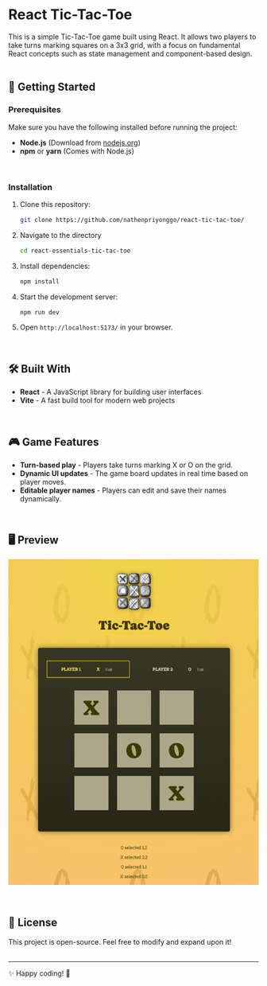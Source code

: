 # React Tic-Tac-Toe

This is a simple Tic-Tac-Toe game built using React. It allows two players to take turns marking squares on a 3x3 grid, with a focus on fundamental React concepts such as state management and component-based design.
<br><br>


## 🚀 Getting Started

### **Prerequisites**
Make sure you have the following installed before running the project:
- **Node.js** (Download from [nodejs.org](https://nodejs.org/))
- **npm** or **yarn** (Comes with Node.js)
<br>

### **Installation**
1. Clone this repository:
   ```sh
   git clone https://github.com/nathenpriyonggo/react-tic-tac-toe/
   ```
2. Navigate to the directory
   ```sh
   cd react-essentials-tic-tac-toe
   ```
3. Install dependencies:
   ```sh
   npm install
   ```
4. Start the development server:
   ```sh
   npm run dev
   ```
5. Open ```http://localhost:5173/``` in your browser.
<br>

## 🛠️ Built With
- **React** - A JavaScript library for building user interfaces
- **Vite** - A fast build tool for modern web projects
<br>

## 🎮 Game Features
- **Turn-based play** - Players take turns marking X or O on the grid.
- **Dynamic UI updates** - The game board updates in real time based on player moves.
- **Editable player names** - Players can edit and save their names dynamically.
<br>


## 🖥️ Preview
<p align="center"><img src="webPreview.png" width="700"></p>
<br>

## 📜 License
This project is open-source. Feel free to modify and expand upon it!
<br><br>


---

✨ Happy coding! 🚀
